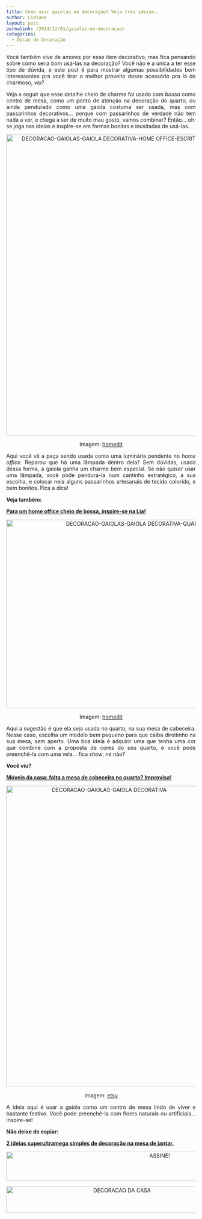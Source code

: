 ```yaml
---
title: Como usar gaiolas na decoração? Veja três ideias…
author: Lidiane
layout: post
permalink: /2014/12/01/gaiolas-na-decoracao/
categories:
  - Dicas de Decoração
---
```

<p align="justify">
  Você também vive de amores por esse item decorativo, mas fica pensando sobre como seria bom usá-las na decoração? Você não é a única a ter esse tipo de dúvida, e este post é para mostrar algumas possibilidades bem interessantes pra você tirar o melhor proveito desse acessório pra lá de charmoso, <em>viu</em>?
</p>

<p align="justify">
  Veja a seguir que esse detalhe cheio de charme foi usado com <em>bossa</em> como centro de mesa, como um ponto de atenção na decoração do quarto, ou ainda pendurado como uma gaiola costuma ser usada, mas com passarinhos decorativos… porque com passarinhos de verdade não tem nada a ver, e chega a ser de muito mau gosto, vamos combinar? Então… oh: se joga nas ideias e inspire-se em formas bonitas e inusitadas de usá-las.
</p>

<p align="center">
  <a href="https://www.trololodemulher.com.br/2014/11/DECORACAO-GAIOLAS-GAIOLA-DECORATIVA-HOME-OFFICE-ESCRITORIO.jpg"><img class="alignnone size-full wp-image-10618" src="https://www.trololodemulher.com.br/2014/11/DECORACAO-GAIOLAS-GAIOLA-DECORATIVA-HOME-OFFICE-ESCRITORIO.jpg" alt="DECORACAO-GAIOLAS-GAIOLA DECORATIVA-HOME OFFICE-ESCRITORIO" width="562" height="800" /></a>
</p>

<p align="center">
  Imagem: <a href="http://www.homedit.com/" target="_blank" rel="noopener noreferrer">homedit</a>
</p>

<p align="justify">
  Aqui você vê a peça sendo usada como uma luminária pendente no <em>home office</em>. Reparou que há uma lâmpada dentro dela? Sem dúvidas, usada dessa forma, a gaiola ganha um charme bem especial. Se não quiser usar uma lâmpada, você pode pendurá-la num cantinho estratégico, a sua escolha, e colocar nela alguns passarinhos artesanais de tecido colorido, e bem bonitos. Fica a dica!
</p>

<p align="justify">
  <strong>Veja também: </strong>
</p>

<p align="justify">
  <a href="http://www.decoracaodacasa.com/home-office-2/" target="_blank" rel="noopener noreferrer"><strong>Para um home office cheio de bossa, inspire-se na Lia!</strong></a>
</p>

<p align="center">
  <a href="https://www.trololodemulher.com.br/2014/11/DECORACAO-GAIOLAS-GAIOLA-DECORATIVA-QUARTO-MESA-CABECEIRA.jpg"><img class="alignnone size-full wp-image-10619" src="https://www.trololodemulher.com.br/2014/11/DECORACAO-GAIOLAS-GAIOLA-DECORATIVA-QUARTO-MESA-CABECEIRA.jpg" alt="DECORACAO-GAIOLAS-GAIOLA DECORATIVA-QUARTO-MESA CABECEIRA" width="800" height="501" /></a>
</p>

<p align="center">
  Imagem: <a href="http://www.homedit.com/" target="_blank" rel="noopener noreferrer">homedit</a>
</p>

<p align="justify">
  Aqui a sugestão é que ela seja usada no quarto, na sua mesa de cabeceira. Nesse caso, escolha um modelo bem pequeno para que caiba direitinho na sua mesa, sem aperto. Uma boa ideia é adquirir uma que tenha uma cor que combine com a proposta de cores do seu quarto, e você pode preenchê-la com uma vela… fica <em>show</em>, <em>né</em> não?
</p>

<p align="justify">
  <strong>Você viu?</strong>
</p>

<p align="justify">
  <a href="http://www.trololodemulher.com.br/2013/05/08/moveis-quarto/" target="_blank" rel="noopener noreferrer"><strong>Móveis da casa: falta a mesa de cabeceira no quarto? Improvisa!</strong></a>
</p>

<p align="center">
  <a href="https://www.trololodemulher.com.br/2014/11/DECORACAO-GAIOLAS-GAIOLA-DECORATIVA.jpg"><img class="alignnone size-full wp-image-10616" src="https://www.trololodemulher.com.br/2014/11/DECORACAO-GAIOLAS-GAIOLA-DECORATIVA.jpg" alt="DECORACAO-GAIOLAS-GAIOLA DECORATIVA" width="532" height="800" /></a>
</p>

<p align="center">
  Imagem: <a href="https://www.etsy.com/listing/204570660/bird-cage-cream-white-set-of-3-brid-cage" target="_blank" rel="noopener noreferrer">etsy</a>
</p>

<p align="justify">
  A ideia aqui é usar a gaiola como um centro de mesa lindo de viver e bastante festivo. Você pode preenchê-la com flores naturais ou artificiais… inspire-se!
</p>

<p align="justify">
  <strong>Não deixe de espiar:</strong>
</p>

<p align="justify">
  <a href="http://www.decoracaodacasa.com/decoracao-na-mesa-de-jantar/" target="_blank" rel="noopener noreferrer"><strong>2 ideias superultramega simples de decoração na mesa de jantar.</strong></a>
</p>

<p align="center">
  <a href="http://feedburner.google.com/fb/a/mailverify?uri=blogbichafemea&loc=pt_BR" target="_blank" rel="noopener noreferrer"><img class="alignnone size-full wp-image-10439" src="https://www.trololodemulher.com.br/2014/09/ASSINE.png" alt="ASSINE!" width="800" height="78" /></a>
</p>

<p align="center">
  <a href="http://www.decoracaodacasa.com/" target="_blank" rel="noopener noreferrer"><img class="alignnone size-full wp-image-10262" src="https://www.trololodemulher.com.br/2014/07/DECORACAO-DA-CASA.png" alt="DECORACAO DA CASA" width="600" height="71" /></a>
</p>

<p align="justify">